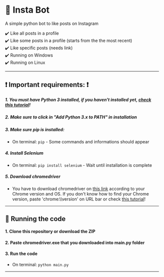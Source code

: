 # :robot: Insta Bot  
A simple python bot to like posts on Instagram

:heavy_check_mark: Like all posts in a profile  
:heavy_check_mark: Like some posts in a profile (starts from the the most recent)  
:heavy_check_mark: Like specific posts (needs link)  
:heavy_check_mark: Running on Windows  
:heavy_check_mark: Running on Linux  
  
---
  
  
## :heavy_exclamation_mark: Important requirements: :heavy_exclamation_mark:
  
##### 1. You must have Python 3 installed, if you haven't installed yet, [check this tutorial](https://realpython.com/installing-python/#windows)!

##### 2. Make sure to click in "Add Python 3.x to PATH" in installation

##### 3. Make sure pip is installed:
- On terminal: `pip` - Some commands and informations should appear

##### 4. Install Selenium
- On terminal: `pip install selenium` - Wait until installation is complete

##### 5. Download chromedriver
- You have to download chromedriver on [this link](https://chromedriver.chromium.org/downloads) according to your Chrome version and OS. If you don't know how to find your Chrome version, paste 'chrome:\\\version' on URL bar or check [this tutorial](https://help.zenplanner.com/hc/en-us/articles/204253654-How-to-Find-Your-Internet-Browser-Version-Number-Google-Chrome)!
---
  
  
## :rocket: Running the code
  
#### 1. Clone this repository or download the ZIP

#### 2. Paste chromedriver.exe that you downloaded into main.py folder

#### 3. Run the code
- On terminal: `python main.py`
---  
